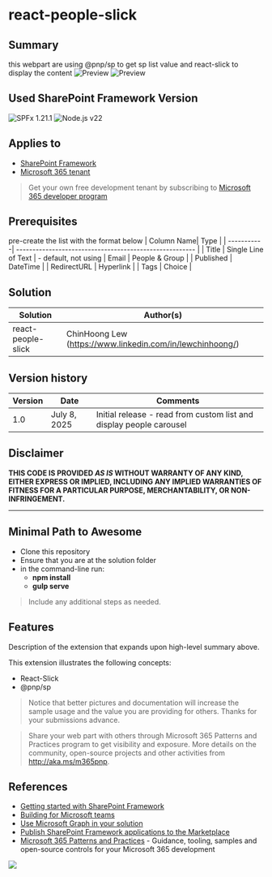 # react-people-slick

## Summary

this webpart are using @pnp/sp to get sp list value and react-slick to display the content
![Preview](./assets/react-people-slick.gif)
![Preview](./assets/Screenshot.png)

## Used SharePoint Framework Version

![SPFx 1.21.1](https://img.shields.io/badge/version-1.21.1-green.svg)
![Node.js v22 ](https://img.shields.io/badge/Node.js-v20-green.svg) 

## Applies to

- [SharePoint Framework](https://aka.ms/spfx)
- [Microsoft 365 tenant](https://docs.microsoft.com/en-us/sharepoint/dev/spfx/set-up-your-developer-tenant)

> Get your own free development tenant by subscribing to [Microsoft 365 developer program](http://aka.ms/o365devprogram)

## Prerequisites

pre-create the list with the format below
| Column Name| Type                                               |
| -----------| ------------------------------------------------------- |
| Title          | Single Line of Text  | - default, not using
| Email  | People & Group  |
| Published  | DateTime  |
| RedirectURL    | Hyperlink  |
| Tags         | Choice  |



## Solution

| Solution    | Author(s)                                               |
| ----------- | ------------------------------------------------------- |
| react-people-slick | ChinHoong Lew (https://www.linkedin.com/in/lewchinhoong/) |

## Version history

| Version | Date             | Comments        |
| ------- | ---------------- | --------------- |
| 1.0     | July 8, 2025| Initial release - read from custom list and display people carousel |

## Disclaimer

**THIS CODE IS PROVIDED _AS IS_ WITHOUT WARRANTY OF ANY KIND, EITHER EXPRESS OR IMPLIED, INCLUDING ANY IMPLIED WARRANTIES OF FITNESS FOR A PARTICULAR PURPOSE, MERCHANTABILITY, OR NON-INFRINGEMENT.**

---

## Minimal Path to Awesome

- Clone this repository
- Ensure that you are at the solution folder
- in the command-line run:
  - **npm install**
  - **gulp serve**

> Include any additional steps as needed.

## Features

Description of the extension that expands upon high-level summary above.

This extension illustrates the following concepts:

- React-Slick
- @pnp/sp

> Notice that better pictures and documentation will increase the sample usage and the value you are providing for others. Thanks for your submissions advance.

> Share your web part with others through Microsoft 365 Patterns and Practices program to get visibility and exposure. More details on the community, open-source projects and other activities from http://aka.ms/m365pnp.

## References

- [Getting started with SharePoint Framework](https://docs.microsoft.com/en-us/sharepoint/dev/spfx/set-up-your-developer-tenant)
- [Building for Microsoft teams](https://docs.microsoft.com/en-us/sharepoint/dev/spfx/build-for-teams-overview)
- [Use Microsoft Graph in your solution](https://docs.microsoft.com/en-us/sharepoint/dev/spfx/web-parts/get-started/using-microsoft-graph-apis)
- [Publish SharePoint Framework applications to the Marketplace](https://docs.microsoft.com/en-us/sharepoint/dev/spfx/publish-to-marketplace-overview)
- [Microsoft 365 Patterns and Practices](https://aka.ms/m365pnp) - Guidance, tooling, samples and open-source controls for your Microsoft 365 development


<img src="https://m365-visitor-stats.azurewebsites.net/sp-dev-fx-webparts/samples/react-people-slick" />
